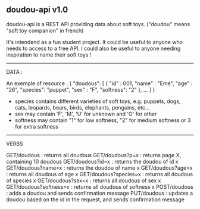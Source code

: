 doudou-api v1.0
----------------

doudou-api is a REST API providing data about soft toys.
("doudou" means "soft toy companion" in french)

It's intendend as a fun student project.
It could be useful to anyone who needs to access to a free API.
I could also be useful to anyone needing inspiration to name their soft toys !

--------------------------
DATA :

An exemple of resource :
{ "doudous": [
   {    "id" : 001,
        "name" :  "Emé", 
        "age" : "26",
        "species": "puppet",
        "sex" : "F",
        "softness": "2"
    },
    ...
  ]
}

- species contains different varieties of soft toys, e.g. puppets, dogs, cats, leopards, bears, birds, elephants, penguins, etc...
- sex may contain 'F', 'M', 'U' for unknown and 'O' for other
- softness may contain "1" for low softness, "2" for medium softness or 3 for extra softness

---------------------
VERBS

GET/doudous : returns all doudous
GET/doudous?p=x : returns page X, containing 10 doudous
GET/doudous?id=x : returns the doudou of id x
GET/doudous?name=x : returns the doudou of name x
GET/doudous?age=x : returns all doudous of age x
GET/doudous?species=x : returns all doudous of species x
GET/doudous?sex=x : returns all doudous of sex x
GET/doudous?softness=x : returns all doudous of softness x
POST/doudous : adds a doudou and sends confirmation message
PUT/doudous : updates a doudou based on the id in the request, and sends confirmation message